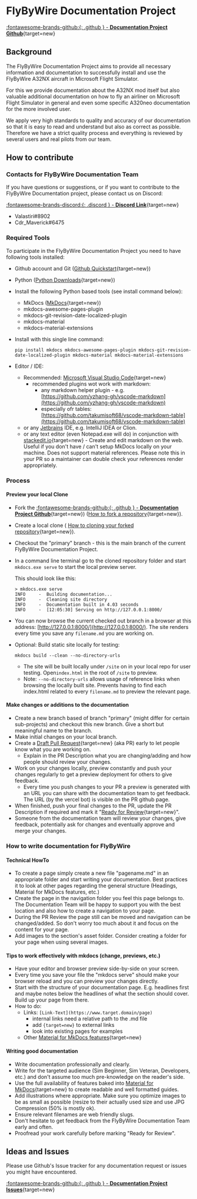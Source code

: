 # FlyByWire Documentation Project

 [:fontawesome-brands-github:{: .github } -  **Documentation Project Github**](https://github.com/flybywiresim/docs){target=new}

## Background

The FlyByWire Documentation Project aims to provide all necessary information and documentation to successfully install and use the FlyByWire A32NX aircraft in Microsoft Flight Simulator.

For this we provide documentation about the A32NX mod itself but also valuable additional documentation on how to fly an airliner on Microsoft Flight Simulator in general and even some specific A320neo documentation for the more involved user.

We apply very high standards to quality and accuracy of our documentation so that it is easy to read and understand but also as correct as possible. Therefore we have a strict quality process and everything is reviewed by several users and real pilots from our team.

## How to contribute

### Contacts for FlyByWire Documentation Team

If you have questions or suggestions, or if you want to contribute to the FlyByWire Documentation project, please contact us on Discord:

[:fontawesome-brands-discord:{: .discord } - **Discord Link**](https://discord.gg/flybywire){target=new}

- Valastiri#8902
- Cdr_Maverick#6475

### Required Tools

To participate in the FlyByWire Documentation Project you need to have following tools installed:

- Github account and Git ([Github Quickstart](https://docs.github.com/en/get-started/quickstart){target=new})
- Python ([Python Downloads](https://www.python.org/downloads/){target=new})
- Install the following Python based tools (see install command below):
    - MkDocs ([MkDocs](https://www.mkdocs.org/){target=new})
    - mkdocs-awesome-pages-plugin
    - mkdocs-git-revision-date-localized-plugin
    - mkdocs-material
    - mkdocs-material-extensions
- Install with this single line command:

    ```
    pip install mkdocs mkdocs-awesome-pages-plugin mkdocs-git-revision-date-localized-plugin mkdocs-material mkdocs-material-extensions
    ```

- Editor / IDE:
    - Recommended: [Microsoft Visual Studio Code](https://code.visualstudio.com/docs#vscode){target=new}
        - recommended plugins wot work with markdown:
            - any markdown helper plugin - e.g. [https://github.com/yzhang-gh/vscode-markdown](https://github.com/yzhang-gh/vscode-markdown)
            - especially ofr tables: [https://github.com/takumisoft68/vscode-markdown-table](https://github.com/takumisoft68/vscode-markdown-table)
    - or any [Jetbrains](https://www.jetbrains.com/) IDE, e.g. IntelliJ IDEA or Clion.
    - or any text editor (even Notepad.exe will do) in conjunction with [stackedit.io](https://stackedit.io/){target=new} - Create and edit markdown on the web. Useful if you don't have / can't setup MkDocs locally on your machine. Does not support material references. Please note this in your PR so a maintainer can double check your references render appropriately.

### Process

#### Preview your local Clone

- Fork the [:fontawesome-brands-github:{: .github } -  **Documentation Project Github**](https://github.com/flybywiresim/docs){target=new}) ([How to fork a repository](https://docs.github.com/en/get-started/quickstart/fork-a-repo){target=new}).
- Create a local clone ( [How to cloning your forked repository](https://docs.github.com/en/get-started/quickstart/fork-a-repo#cloning-your-forked-repository){target=new}).
- Checkout the "primary" branch - this is the main branch of the current FlyByWire Documentation Project.
- In a command line terminal go to the cloned repository folder and start `mkdocs.exe serve` to start the local preview server.

    This should look like this:

    ```
    > mkdocs.exe serve
    INFO     -  Building documentation...
    INFO     -  Cleaning site directory
    INFO     -  Documentation built in 4.03 seconds
    INFO     -  [12:05:30] Serving on http://127.0.0.1:8000/
    ```

- You can now browse the current checked out branch in a browser at this address: [http://127.0.0.1:8000/](http://127.0.0.1:8000/). The site renders every time you save any `filename.md` you are working on.
- Optional: Build static site locally for testing:

    ```
    mkdocs build --clean --no-directory-urls
    ```

    - The site will be built locally under `/site` on in your local repo for user testing. Open`index.html` in the root of `/site` to preview.
    - Note: `--no-directory-urls` allows usage of reference links when browsing the locally built site. Prevents having to find each index.html related to every `filename.md` to preview the relevant page.

#### Make changes or additions to the documentation

- Create a new branch based of branch "primary" (might differ for certain sub-projects) and checkout this new branch. Give a short but meaningful name to the branch.
- Make initial changes on your local branch.
- Create a [Draft Pull Request](https://docs.github.com/en/github/collaborating-with-pull-requests/proposing-changes-to-your-work-with-pull-requests/creating-a-pull-request-from-a-forkhttps://docs.github.com/en/github/collaborating-with-pull-requests/proposing-changes-to-your-work-with-pull-requests/creating-a-pull-request-from-a-fork){target=new} (aka PR) early to let people know what you are working on.
    - Explain in the PR Description what you are changing/adding and how people should review your changes.
- Work on your changes locally, preview constantly and push your changes regularly to get a preview deployment for others to give feedback.
    - Every time you push changes to your PR a preview is generated with an URL you can share with the documentation team to get feedback. The URL (by the vercel bot) is visible on the PR github page.
- When finished, push your final changes to the PR, update the PR Description if required and mark it "[Ready for Review](https://docs.github.com/en/github/collaborating-with-pull-requests/proposing-changes-to-your-work-with-pull-requests/changing-the-stage-of-a-pull-request#marking-a-pull-request-as-ready-for-review){target=new}".
- Someone from the documentation team will review your changes, give feedback, potentially ask for changes and eventually approve and merge your changes.

### How to write documentation for FlyByWire

#### Technical HowTo

- To create a page simply create a new file "pagename.md" in an appropriate folder and start writing your documentation. Best practices it to look at other pages regarding the general structure (Headings, Material for MkDocs features, etc.)
- Create the page in the navigation folder you feel this page belongs to. The Documentation Team will be happy to support you with the best location and also how to create a navigation to your page.
- During the PR Review the page still can be moved and navigation can be changed/added. So don't worry too much about it and focus on the content for your page.
- Add images to the section's asset folder. Consider creating a folder for your page when using several images.

#### Tips to work effectively with mkdocs (change, previews, etc.)

- Have your editor and browser preview side-by-side on your screen.
- Every time you save your file the "mkdocs serve" should make your browser reload and you can preview your changes directly.
- Start with the structure of your documentation page. E.g. headlines first and maybe notes below the headlines of what the section should cover. Build up your page from there.
- How to do:
    - Links: `[Link-Text](https://www.target.domain/page)`
        - internal links need a relative path to the .md file
        - add `{target=new}` to external links
        - look into existing pages for examples
    - Other [Material for MkDocs features](https://squidfunk.github.io/mkdocs-material/reference/abbreviations/){target=new}

#### Writing good documentation

- Write documentation professionally and clearly.
- Write for the targeted audience (Sim Beginner, Sim Veteran, Developers, etc.) and don't assume too much pre-knowledge on the reader's side.
- Use the full availability of features baked into [Material for MkDocs](https://squidfunk.github.io/mkdocs-material/){target=new} to create readable and well formatted guides.
- Add illustrations where appropriate. Make sure you optimize images to be as small as possible (resize to their actually used size and use JPG Compression (50% is mostly ok).
- Ensure relevant filenames are web friendly slugs.
- Don't hesitate to get feedback from the FlyByWire Documentation Team early and often.
- Proofread your work carefully before marking "Ready for Review".

## Ideas and Issues

Please use Github's Issue tracker for any documentation request or issues you might have encountered.

 [:fontawesome-brands-github:{: .github } -  **Documentation Project Issues**](https://github.com/flybywiresim/docs/issues){target=new}

